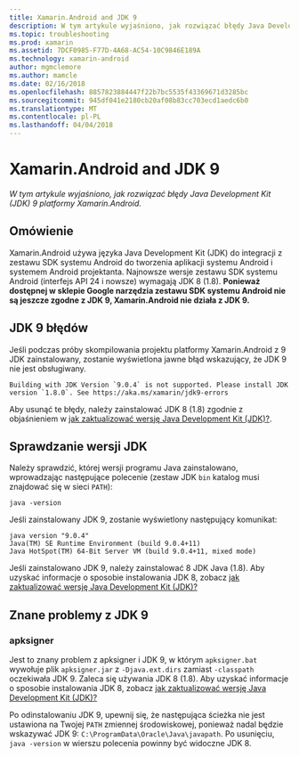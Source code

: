 ```yaml
---
title: Xamarin.Android and JDK 9
description: W tym artykule wyjaśniono, jak rozwiązać błędy Java Development Kit (JDK) 9 platformy Xamarin.Android.
ms.topic: troubleshooting
ms.prod: xamarin
ms.assetid: 7DCF0985-F77D-4A68-AC54-10C9846E189A
ms.technology: xamarin-android
author: mgmclemore
ms.author: mamcle
ms.date: 02/16/2018
ms.openlocfilehash: 8857823884447f22b7bc5535f43369671d3285bc
ms.sourcegitcommit: 945df041e2180cb20af08b83cc703ecd1aedc6b0
ms.translationtype: MT
ms.contentlocale: pl-PL
ms.lasthandoff: 04/04/2018
---
```

# <a name="xamarinandroid-and-jdk-9"></a>Xamarin.Android and JDK 9

_W tym artykule wyjaśniono, jak rozwiązać błędy Java Development Kit (JDK) 9 platformy Xamarin.Android._


## <a name="overview"></a>Omówienie

Xamarin.Android używa języka Java Development Kit (JDK) do integracji z zestawu SDK systemu Android do tworzenia aplikacji systemu Android i systemem Android projektanta. Najnowsze wersje zestawu SDK systemu Android (interfejs API 24 i nowsze) wymagają JDK 8 (1.8). **Ponieważ dostępnej w sklepie Google narzędzia zestawu SDK systemu Android nie są jeszcze zgodne z JDK 9, Xamarin.Android nie działa z JDK 9.**

## <a name="jdk-9-errors"></a>JDK 9 błędów

Jeśli podczas próby skompilowania projektu platformy Xamarin.Android z 9 JDK zainstalowany, zostanie wyświetlona jawne błąd wskazujący, że JDK 9 nie jest obsługiwany.

```shell
Building with JDK Version `9.0.4` is not supported. Please install JDK version `1.8.0`. See https://aka.ms/xamarin/jdk9-errors  
```

Aby usunąć te błędy, należy zainstalować JDK 8 (1.8) zgodnie z objaśnieniem w [jak zaktualizować wersję Java Development Kit (JDK)?](~/android/troubleshooting/questions/update-jdk.md).


## <a name="checking-the-jdk-version"></a>Sprawdzanie wersji JDK

Należy sprawdzić, której wersji programu Java zainstalowano, wprowadzając następujące polecenie (zestaw JDK `bin` katalog musi znajdować się w sieci `PATH`):

```shell
java -version
```

Jeśli zainstalowany JDK 9, zostanie wyświetlony następujący komunikat:

```shell
java version "9.0.4"
Java(TM) SE Runtime Environment (build 9.0.4+11)
Java HotSpot(TM) 64-Bit Server VM (build 9.0.4+11, mixed mode)
```

Jeśli zainstalowano JDK 9, należy zainstalować 8 JDK Java (1.8). Aby uzyskać informacje o sposobie instalowania JDK 8, zobacz [jak zaktualizować wersję Java Development Kit (JDK)?](~/android/troubleshooting/questions/update-jdk.md)

## <a name="known-issues-with-jdk-9"></a>Znane problemy z JDK 9

### <a name="apksigner"></a>apksigner

Jest to znany problem z apksigner i JDK 9, w którym `apksigner.bat` wywołuje plik `apksigner.jar` z `-Djava.ext.dirs` zamiast `-classpath` oczekiwała JDK 9. Zaleca się używania JDK 8 (1.8). Aby uzyskać informacje o sposobie instalowania JDK 8, zobacz [jak zaktualizować wersję Java Development Kit (JDK)?](~/android/troubleshooting/questions/update-jdk.md)

Po odinstalowaniu JDK 9, upewnij się, że następująca ścieżka nie jest ustawiona na Twojej `PATH` zmiennej środowiskowej, ponieważ nadal będzie wskazywać JDK 9: `C:\ProgramData\Oracle\Java\javapath`. Po usunięciu, `java -version` w wierszu polecenia powinny być widoczne JDK 8.
